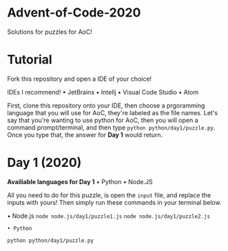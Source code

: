 # Advent-of-Code-2020
Solutions for puzzles for AoC!

# Tutorial

Fork this repository and open a IDE of your choice!

IDEs I recommend!
  •	 JetBrains
  •	 Intellj
  •	 Visual Code Studio
  •	 Atom
  
First, clone this repository onto your IDE, then choose a prgoramming language that you will use for AoC, they're labeled as the file names.
  Let's say that you're wanting to use python for AoC, then you will open a command prompt/terminal, and then type `python python/day1/puzzle.py`. Once you type that, the answer for **Day 1** would return.
  
  
  
  # Day 1 (2020)  
  
  **Availiable languages for Day 1**
   • Python
   • Node.JS
  
  All you need to do for this puzzle, is open the `input` file, and replace the inputs with yours!
  Then simply run these commands in your terminal below.
  
  
   • Node.js
   `node node.js/day1/puzzle1.js`
   `node node.js/day1/puzzle2.js`
   
    • Python
   `python python/day1/puzzle.py`

